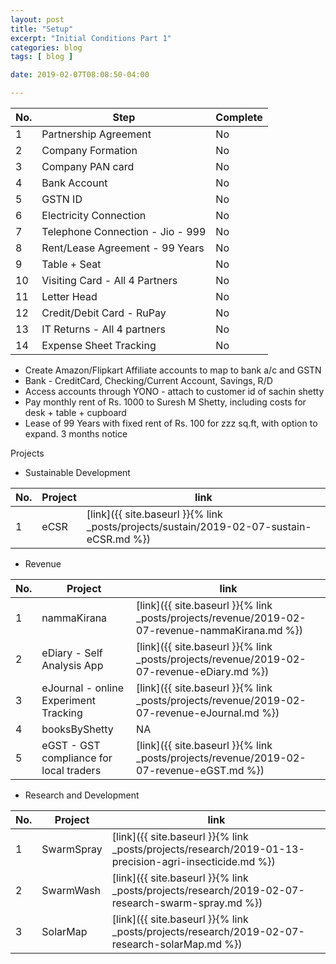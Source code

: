 ```yaml
---
layout: post
title: "Setup"
excerpt: "Initial Conditions Part 1"
categories: blog
tags: [ blog ]

date: 2019-02-07T08:08:50-04:00

---
```




| No. | Step | Complete |
|---|---|---|  
| 1 | Partnership Agreement | No |
| 2 | Company Formation | No |
| 3 | Company PAN card  | No |
| 4 | Bank Account | No |
| 5 | GSTN ID | No |
| 6 | Electricity Connection | No |
| 7 | Telephone Connection - Jio - 999 | No |
| 8 | Rent/Lease Agreement - 99 Years | No |
| 9 | Table + Seat | No |
| 10 | Visiting Card - All 4 Partners  | No |
| 11 | Letter Head | No |
| 12 | Credit/Debit Card - RuPay | No |
| 13 | IT Returns - All 4 partners | No |
| 14 | Expense Sheet Tracking | No |


* Create Amazon/Flipkart Affiliate accounts to map
to bank a/c and GSTN
* Bank - CreditCard, Checking/Current Account, Savings, R/D
* Access accounts through YONO - attach to customer id of sachin shetty
* Pay monthly rent of Rs. 1000 to Suresh M Shetty, including
  costs for desk + table + cupboard
* Lease of 99 Years with fixed rent of Rs. 100 for zzz sq.ft, with option to expand. 3 months notice


Projects


* Sustainable Development

| No. | Project | link |
|---|---| ---|
| 1 | eCSR | [link]({{ site.baseurl }}{% link _posts/projects/sustain/2019-02-07-sustain-eCSR.md %}) |


* Revenue

| No. | Project | link |
|---|---| ---|
| 1 | nammaKirana | [link]({{ site.baseurl }}{% link _posts/projects/revenue/2019-02-07-revenue-nammaKirana.md %}) |   
| 2 | eDiary - Self Analysis App | [link]({{ site.baseurl }}{% link _posts/projects/revenue/2019-02-07-revenue-eDiary.md %}) |  
| 3 | eJournal - online Experiment Tracking | [link]({{ site.baseurl }}{% link _posts/projects/revenue/2019-02-07-revenue-eJournal.md %}) |
| 4 | booksByShetty | NA |
| 5 | eGST - GST compliance for local traders | [link]({{ site.baseurl }}{% link _posts/projects/revenue/2019-02-07-revenue-eGST.md %}) |


* Research and Development

| No. | Project | link |
|---|---|---|
| 1 | SwarmSpray | [link]({{ site.baseurl }}{% link _posts/projects/research/2019-01-13-precision-agri-insecticide.md %}) |
| 2 | SwarmWash | [link]({{ site.baseurl }}{% link _posts/projects/research/2019-02-07-research-swarm-spray.md %}) |
| 3 | SolarMap | [link]({{ site.baseurl }}{% link _posts/projects/research/2019-02-07-research-solarMap.md %}) |
